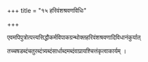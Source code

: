 +++
title = "१५ हरिवंशश्रवणविधिः"

+++

एवमपिपुत्रोत्पत्त्यसिद्धौकर्मविपाकग्रन्थोक्तहरिवंशश्रवणादिविधानंकुर्यात्

तच्चषडब्दंचतुरब्दंत्र्यब्दंसार्धाब्दमब्दंवाप्रायश्चित्तंकृत्वाकार्यम् ।
